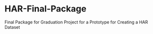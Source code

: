 # HAR-Final-Package
Final Package for Graduation Project for a Prototype for Creating a HAR Dataset
